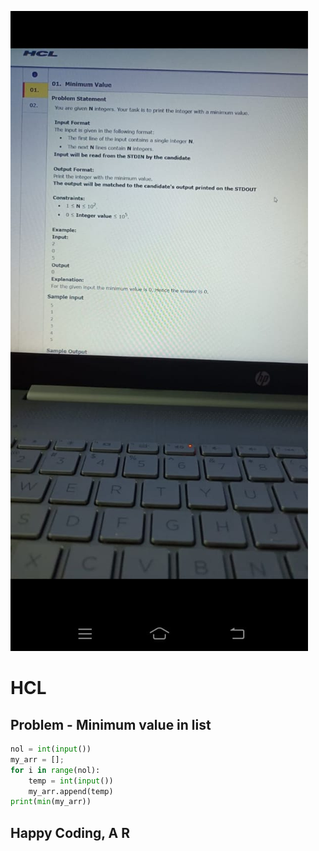 ![mimimum value in list](src/minimum_value.jpeg)

# HCL

## Problem - Minimum value in list


```python
nol = int(input())
my_arr = [];
for i in range(nol):
    temp = int(input())
    my_arr.append(temp)
print(min(my_arr))
```

## Happy Coding, A R
